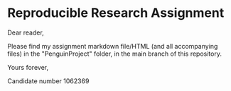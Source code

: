 # Reproducible Research Assignment

Dear reader,

Please find my assignment markdown file/HTML (and all accompanying files) in the "PenguinProject" folder, in the main branch of this repository.

Yours forever, 

Candidate number 1062369 
